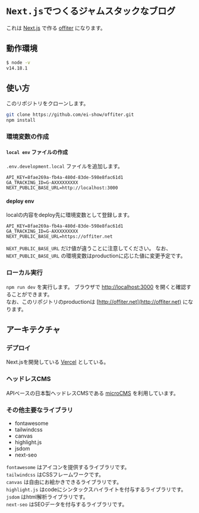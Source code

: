 # `Next.jsでつくるジャムスタックなブログ`
これは [Next.js](https://nextjs.org/) で作る [offiter](https://offiter.net) になります。

## 動作環境
```sh
$ node -v
v14.18.1
```

## 使い方
このリポジトリをクローンします。
```sh
git clone https://github.com/ei-show/offiter.git
npm install
```

### 環境変数の作成
#### `local env` ファイルの作成
`.env.development.local` ファイルを追加します。
```
API_KEY=8fae269a-fb4a-480d-83de-598e8fac61d1
GA_TRACKING_ID=G-AXXXXXXXXX
NEXT_PUBLIC_BASE_URL=http://localhost:3000
```

#### deploy env
localの内容をdeploy先に環境変数として登録します。
```
API_KEY=8fae269a-fb4a-480d-83de-598e8fac61d1
GA_TRACKING_ID=G-AXXXXXXXXX
NEXT_PUBLIC_BASE_URL=https://offiter.net
```

`NEXT_PUBLIC_BASE_URL` だけ値が違うことに注意してください。
なお、 `NEXT_PUBLIC_BASE_URL` の環境変数はproductionに応じた値に変更予定です。

### ローカル実行
`npm run dev` を実行します。
ブラウザで [http://localhost:3000](http://localhost:3000) を開くと確認することができます。  
なお、このリポジトリのproductionは [http://offiter.net](http://offiter.net) になります。

## アーキテクチャ

### デプロイ

Next.jsを開発している [Vercel](https://vercel.com) としている。

### ヘッドレスCMS

APIベースの日本製ヘッドレスCMSである [microCMS](https://microcms.io) を利用しています。

### その他主要なライブラリ

- fontawesome
- tailwindcss
- canvas
- highlight.js
- jsdom
- next-seo

`fontawesome` はアイコンを提供するライブラリです。  
`tailwindcss` はCSSフレームワークです。  
`canvas` は自由にお絵かきできるライブラリです。  
`highlight.js` はcodeにシンタックスハイライトを付与するライブラリです。  
`jsdom` はhtml解析ライブラリです。  
`next-seo` はSEOデータを付与するライブラリです。  

